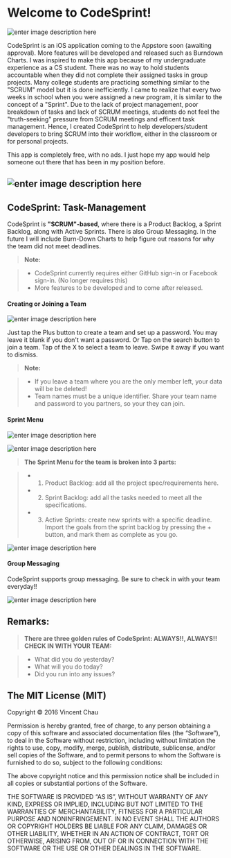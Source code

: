 

Welcome to CodeSprint!
===================
![enter image description here](http://i558.photobucket.com/albums/ss26/vincent_chau1/icon%20copy_zpszyuiw3h7.jpg)

CodeSprint is an iOS application coming to the Appstore soon (awaiting approval). More features will be developed and released such as Burndown Charts. I was inspired to make this app because of my undergraduate experience as a CS student. There was no way to hold students accountable when they did not complete their assigned tasks in group projects. Many college students are practicing something similar to the "SCRUM" model but it is done inefficiently. I came to realize that every two weeks in school when you were assigned a new program, it is similar to the concept of a "Sprint". Due to the lack of project management, poor breakdown of tasks and lack of SCRUM meetings, students do not feel the "truth-seeking" pressure from SCRUM meetings and efficent task management. Hence, I created CodeSprint to help developers/student developers to bring SCRUM into their workflow, either in the classroom or for personal projects.

This app is completely free, with no ads. I just hope my app would help someone out there that has been in my position before. 

![enter image description here](http://i558.photobucket.com/albums/ss26/vincent_chau1/newhome_zpsm2ni75dm.jpg)
----------


CodeSprint: Task-Management
-------------

CodeSprint is **"SCRUM"-based**, where there is a Product Backlog, a Sprint Backlog, along with Active Sprints. There is also Group Messaging. In the future I will include Burn-Down Charts to help figure out reasons for why the team did not meet deadlines. 

> **Note:**

> - CodeSprint currently requires either GitHub sign-in or Facebook sign-in. (No longer requires this)
> - More features to be developed and to come after released.

#### <i class="icon-file"></i> Creating or Joining a Team
![enter image description here](http://i558.photobucket.com/albums/ss26/vincent_chau1/CSMenu1_zpsbk00qzyi.jpg)

Just tap the Plus button to create a team and set up a password. You may leave it blank if you don't want a password. Or Tap on the search button to join a team. Tap of the X to select a team to leave. 
Swipe it away if you want to dismiss.
> **Note:**

> - If you leave a team where you are the only member left, your data will be be deleted!
> - Team names must be a unique identifier. Share your team name and password to you partners, so your they can join.


#### <i class="icon-folder-open"></i> Sprint Menu
![enter image description here](http://i558.photobucket.com/albums/ss26/vincent_chau1/CSMenu2_zpscdnfc4cw.jpg)

![enter image description here](http://i558.photobucket.com/albums/ss26/vincent_chau1/menu_zpsyytqbt0d.jpg)

> **The Sprint Menu for the team is broken into 3 parts:**

> - 1. Product Backlog: add all the project spec/requirements here.
> - 2. Sprint Backlog: add all the tasks needed to meet all the specifications.
> - 3. Active Sprints: create new sprints with a specific deadline. Import the goals from the sprint backlog by pressing the + button, and mark them as complete as you go.

![enter image description here](http://i558.photobucket.com/albums/ss26/vincent_chau1/CSMenu3_zpstefmoh13.jpg)

#### <i class="icon-pencil"></i> Group Messaging

CodeSprint supports group messaging. Be sure to check in with your team everyday!! 

![enter image description here](http://i558.photobucket.com/albums/ss26/vincent_chau1/CSMenu4_zpsw6u8nzfm.jpg)

Remarks:
--------------------
> **There are three golden rules of CodeSprint: ALWAYS!!, ALWAYS!! CHECK IN WITH YOUR TEAM:**

> - What did you do yesterday?
> - What will you do today?
> - Did you run into any issues?

The MIT License (MIT)
--------------------
Copyright © 2016 Vincent Chau

Permission is hereby granted, free of charge, to any person obtaining a copy of this software and associated documentation files (the “Software”), to deal in the Software without restriction, including without limitation the rights to use, copy, modify, merge, publish, distribute, sublicense, and/or sell copies of the Software, and to permit persons to whom the Software is furnished to do so, subject to the following conditions:

The above copyright notice and this permission notice shall be included in all copies or substantial portions of the Software.

THE SOFTWARE IS PROVIDED “AS IS”, WITHOUT WARRANTY OF ANY KIND, EXPRESS OR IMPLIED, INCLUDING BUT NOT LIMITED TO THE WARRANTIES OF MERCHANTABILITY, FITNESS FOR A PARTICULAR PURPOSE AND NONINFRINGEMENT. IN NO EVENT SHALL THE AUTHORS OR COPYRIGHT HOLDERS BE LIABLE FOR ANY CLAIM, DAMAGES OR OTHER LIABILITY, WHETHER IN AN ACTION OF CONTRACT, TORT OR OTHERWISE, ARISING FROM, OUT OF OR IN CONNECTION WITH THE SOFTWARE OR THE USE OR OTHER DEALINGS IN THE SOFTWARE.
